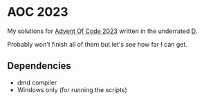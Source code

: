 # AOC 2023

My solutions for [Advent Of Code 2023](https://adventofcode.com/2023) written in the underrated [D](https://dlang.org/).

Probably won't finish all of them but let's see how far I can get.

## Dependencies
- dmd compiler
- Windows only (for running the scripts)
